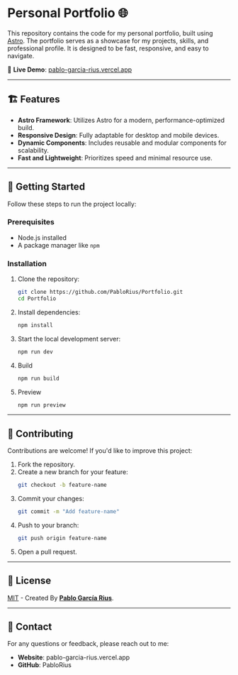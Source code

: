 # Personal Portfolio 🌐
This repository contains the code for my personal portfolio, built using [Astro](https://astro.build/). The portfolio serves as a showcase for my projects, skills, and professional profile. It is designed to be fast, responsive, and easy to navigate.

🌟 **Live Demo**: [pablo-garcia-rius.vercel.app](https://pablo-garcia-rius.vercel.app/)

---

## 🏗️ Features

- **Astro Framework**: Utilizes Astro for a modern, performance-optimized build.
- **Responsive Design**: Fully adaptable for desktop and mobile devices.
- **Dynamic Components**: Includes reusable and modular components for scalability.
- **Fast and Lightweight**: Prioritizes speed and minimal resource use.

---

## 🚀 Getting Started

Follow these steps to run the project locally:

### Prerequisites
- Node.js installed
- A package manager like `npm`

### Installation
1. Clone the repository:
   ```bash
   git clone https://github.com/PabloRius/Portfolio.git
   cd Portfolio
   ```
2. Install dependencies:
   ```bash
   npm install
   ```
3. Start the local development server:
   ```bash
   npm run dev
   ```
4. Build
   ```bash
   npm run build
   ```
5. Preview
   ```bash
   npm run preview
   ```

---

## 🌟 Contributing
Contributions are welcome! If you'd like to improve this project:

1. Fork the repository.
2. Create a new branch for your feature:
   ```bash
   git checkout -b feature-name
   ```
4. Commit your changes:
   ```bash
   git commit -m "Add feature-name"
   ```
4. Push to your branch:
   ```bash
   git push origin feature-name
   ```
5. Open a pull request.

---

## 🔑 License

[MIT](LICENSE.txt) - Created By [**Pablo García Rius**](https://pablo-garcia-rius.vercel.app/).

---

## 💬 Contact
For any questions or feedback, please reach out to me:

- **Website**: pablo-garcia-rius.vercel.app
- **GitHub**: PabloRius
